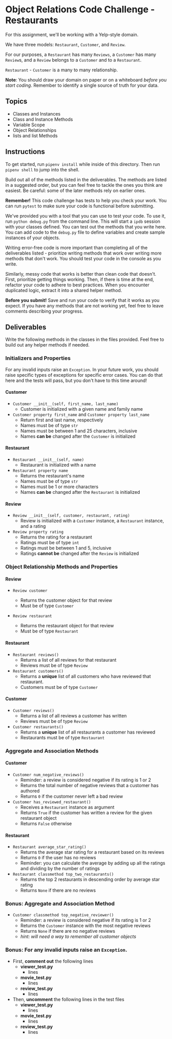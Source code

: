 # Object Relations Code Challenge - Restaurants

For this assignment, we'll be working with a Yelp-style domain.

We have three models: `Restaurant`, `Customer`, and `Review`.

For our purposes, a `Restaurant` has many `Reviews`, a `Customer` has many
`Review`s, and a `Review` belongs to a `Customer` and to a `Restaurant`.

`Restaurant` - `Customer` is a many to many relationship.

**Note**: You should draw your domain on paper or on a whiteboard _before you
start coding_. Remember to identify a single source of truth for your data.

## Topics

- Classes and Instances
- Class and Instance Methods
- Variable Scope
- Object Relationships
- lists and list Methods

## Instructions

To get started, run `pipenv install` while inside of this directory. 
Then run `pipenv shell` to jump into the shell.

Build out all of the methods listed in the deliverables. The methods are listed
in a suggested order, but you can feel free to tackle the ones you think are
easiest. Be careful: some of the later methods rely on earlier ones.

**Remember!** This code challenge has tests to help you check your work. You
can run `pytest` to make sure your code is functional before submitting.

We've provided you with a tool that you can use to test your code. To use it,
run `python debug.py` from the command line. This will start a `ipdb` session
with your classes defined. You can test out the methods that you write here. You
can add code to the `debug.py` file to define variables and create sample
instances of your objects.

Writing error-free code is more important than completing all of the
deliverables listed - prioritize writing methods that work over writing more
methods that don't work. You should test your code in the console as you write.

Similarly, messy code that works is better than clean code that doesn't. First,
prioritize getting things working. Then, if there is time at the end, refactor
your code to adhere to best practices. When you encounter duplicated logic,
extract it into a shared helper method.

**Before you submit!** Save and run your code to verify that it works as you
expect. If you have any methods that are not working yet, feel free to leave
comments describing your progress.

## Deliverables

Write the following methods in the classes in the files provided. Feel free to
build out any helper methods if needed.

### Initializers and Properties

For any invalid inputs raise an `Exception`. In your future work, you should
raise specific types of exceptions for specific error cases. You can do that
here and the tests will pass, but you don't have to this time around!

#### Customer

- `Customer __init__(self, first_name, last_name)`
  - Customer is initialized with a given name and family name
- `Customer property first_name` and `Customer property last_name`
  - Return first and last name, respectively
  - Names must be of type `str`
  - Names must be between 1 and 25 characters, inclusive
  - Names **can be** changed after the `Customer` is initialized
#### Restaurant

- `Restaurant __init__(self, name)`
  - Restaurant is initialized with a name
- `Restaurant property name`
  - Returns the restaurant's name
  - Names must be of type `str`
  - Names must be 1 or more characters
  - Names **can be** changed after the `Restaurant` is initialized

#### Review

- `Review __init__(self, customer, restaurant, rating)`
  - Review is initialized with a `Customer` instance, a `Restaurant` instance, and a rating
- `Review property rating`
  - Returns the rating for a restaurant
  - Ratings must be of type `int`
  - Ratings must be between 1 and 5, inclusive
  - Ratings **cannot be** changed after the `Review` is initialized

### Object Relationship Methods and Properties

#### Review

- `Review customer`
  - Returns the customer object for that review
  - Must be of type `Customer`
  
- `Review restaurant`
  - Returns the restaurant object for that review
  - Must be of type `Restaurant`

#### Restaurant

- `Restaurant reviews()`
  - Returns a list of all reviews for that restaurant
  - Reviews must be of type `Review`
- `Restaurant customers()`
  - Returns a **unique** list of all customers who have reviewed that restaurant.
  - Customers must be of type `Customer`

#### Customer

- `Customer reviews()`
  - Returns a list of all reviews a customer has written
  - Reviews must be of type `Review`
- `Customer restaurants()`
  - Returns a **unique** list of all restaurants a customer has reviewed
  - Restaurants must be of type `Restaurant`

### Aggregate and Association Methods

#### Customer

- `Customer num_negative_reviews()`
  - Reminder: a review is considered negative if its rating is 1 or 2
  - Returns the total number of negative reviews that a customer has authored
  - Returns `0` if the customer never left a bad review
- `Customer has_reviewed_restaurant()`
  - Receives a `Restaurant` instance as argument
  - Returns `True` if the customer has written a review for the given restaurant object
  - Returns `False` otherwise

#### Restaurant

- `Restaurant average_star_rating()`
  - Returns the average star rating for a restaurant based on its reviews
  - Returns `0` if the user has no reviews
  - Reminder: you can calculate the average by adding up all the ratings and
    dividing by the number of ratings
- `Restaurant classmethod top_two_restaurants()`
  - Returns the top 2 restaurants in descending order by average star rating
  - Returns `None` if there are no reviews

### Bonus: Aggregate and Association Method

- `Customer classmethod top_negative_reviewer()`
  - Reminder: a review is considered negative if its rating is 1 or 2
  - Returns the `Customer` instance with the most negative reviews
  - Returns `None` if there are no negative reviews
  - _hint: will need a way to remember all customer objects_
  <!-- - Uncomment lines 157-171 in the customer_test file -->

### Bonus: For any invalid inputs raise an `Exception`.
- First, **comment out** the following lines
  - **viewer_test.py**
    - lines 
  - **movie_test.py**
    - lines 
  - **review_test.py**
    - lines 
- Then, **uncomment** the following lines in the test files
  - **viewer_test.py**
    - lines 
  - **movie_test.py**
    - lines 
  - **review_test.py**
    - lines 